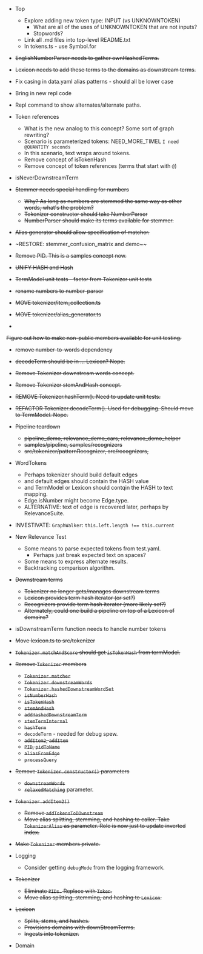 * Top
  * Explore adding new token type: INPUT (vs UNKNOWNTOKEN)
    * What are all of the uses of UNKNOWNTOKEN that are not inputs?
    * Stopwords?
  * Link all .md files into top-level README.txt
  * In tokens.ts - use Symbol.for

* ~~EnglishNumberParser needs to gather ownHashedTerms.~~
* ~~Lexicon needs to add these terms to the domains as downstream terms.~~

* Fix casing in data.yaml alias patterns - should all be lower case
* Bring in new repl code
* Repl command to show alternates/alternate paths.
* Token references
    * What is the new analog to this concept? Some sort of graph rewriting?
    * Scenario is parameterized tokens: NEED_MORE_TIMEL `I need @QUANTITY seconds`
    * In this scenario, text wraps around tokens.
    * Remove concept of isTokenHash
    * Remove concept of token references (terms that start with `@`)
* isNeverDownstreamTerm
* ~~Stemmer needs special handling for numbers~~
    * ~~Why? As long as numbers are stemmed the same way as other words, what's the problem?~~
    * ~~Tokenizer constructor should take NumberParser~~
    * ~~NumberParser should make its terms available for stemmer.~~
* ~~Alias generator should allow specification of matcher.~~
* ~RESTORE: stemmer_confusion_matrix and demo~~

* ~~Remove PID. This is a samples concept now.~~
* ~~UNIFY HASH and Hash~~
* ~~TermModel unit tests - factor from Tokenizer unit tests~~
* ~~rename numbers to number-parser~~
* ~~MOVE tokenizer/item_collection.ts~~
* ~~MOVE tokenizer/alias_generator.ts~~
* 
~~Figure out how to make non-public members available for unit testing.~~
* ~~remove number-to-words dependency~~
* ~~decodeTerm should be in ... Lexicon? Nope.~~
* ~~Remove Tokenizer downstream words concept.~~
* ~~Remove Tokenizer stemAndHash concept.~~
* ~~REMOVE Tokenizer.hashTerm(). Need to update unit tests.~~
* ~~REFACTOR Tokenizer.decodeTerm(). Used for debugging. Should move to TermModel. Nope.~~

* ~~Pipeline teardown~~
    * ~~pipeline_demo, relevance_demo_cars, relevance_demo_helper~~
    * ~~samples/pipeline, samples/recognizers~~
    * ~~src/tokenizer/patternRecognizer, src/recognizers,~~
* WordTokens
    * Perhaps tokenizer should build default edges
    * and default edges should contain the HASH value
    * and TermModel or Lexicon should contqin the HASH to text mapping.
    * Edge.isNumber might become Edge.type.
    * ALTERNATIVE: text of edge is recovered later, perhaps by RelevanceSuite.
* INVESTIVATE: `GraphWalker`: `this.left.length !== this.current`
* New Relevance Test
    * Some means to parse expected tokens from test.yaml.
        * Perhaps just break expected text on spaces? 
    * Some means to express alternate results.
    * Backtracking comparison algorithm.
* ~~Downstream terms~~
    * ~~Tokenizer no longer gets/manages downstream terms~~
    * ~~Lexicon provides term hash iterator (or set?)~~
    * ~~Recognizers provide term hash iterator (more likely set?)~~
    * ~~Alternately, could one build a pipeline on top of a Lexicon of domains?~~
* isDownstreamTerm function needs to handle number tokens
* ~~Move lexicon.ts to src/tokenizer~~
* ~~`Tokenizer.matchAndScore` should get `isTokenHash` from termModel.~~
* ~~Remove `Tokenizer` members~~
    * ~~`Tokenizer.matcher`~~
    * ~~`Tokenizer.downstreamWords`~~
    * ~~`Tokenizer.hashedDownstreamWordSet`~~
    * ~~`isNumberHash`~~
    * ~~`isTokenHash`~~
    * ~~`stemAndHash`~~
    * ~~`addHashedDownstreamTerm`~~
    * ~~`stemTermInternal`~~
    * ~~`hashTerm`~~
    * `decodeTerm` - needed for debug spew.
    * ~~`addItem2`, `addItem`~~
    * ~~`PID`, `pidToName`~~
    * ~~`aliasFromEdge`~~
    * ~~`processQuery`~~
* ~~Remove `Tokenizer.constructor()` parameters~~
    * ~~`downstreamWords`~~
    * ~~`relaxedMatching`~~ parameter.
* ~~`Tokenizer.addItem2()`~~
    * ~~Remove `addTokensToDOwnstream`~~
    * ~~Move alias splitting, stemming, and hashing to caller. Take `TokenizerAlias` as parameter. Role is now just to update inverted index.~~
* ~~Make `Tokenizer` members private.~~
* Logging
    * Consider getting `debugMode` from the logging framework.
* ~~Tokenizer~~
    * ~~Eliminate `PIDs.` Replace with `Token`.~~
    * ~~Move alias splitting, stemming, and hashing to `Lexicon`.~~
* ~~Lexicon~~
    * ~~Splits, stems, and hashes.~~
    * ~~Provisions domains with downStreamTerms.~~
    * ~~Ingests into tokenizer.~~
* Domain